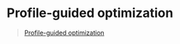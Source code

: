 # Profile-guided optimization
> [Profile-guided optimization](https://en.wikipedia.org/wiki/Profile-guided_optimization)  

